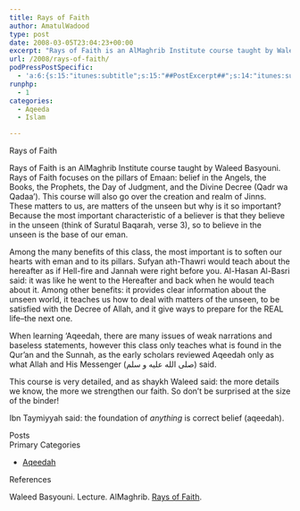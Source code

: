 ```yaml
---
title: Rays of Faith
author: AmatulWadood
type: post
date: 2008-03-05T23:04:23+00:00
excerpt: "Rays of Faith is an AlMaghrib Institute course taught by Waleed Basyouni. Rays of Faith focuses on the pillars of Emaan: belief in the Angels, the Books, the Prophets, the Day of Judgment, and the Divine Decree (Qadr wa Qadaa'). This course will also go over the creation and realm of Jinns. These matters to us, are matters of the unseen but why is it so important? Because the most important characteristic of a believer is that they believe in the unseen (think of Suratul Baqarah, verse 3), so to believe in the unseen is the base of our eman."
url: /2008/rays-of-faith/
podPressPostSpecific:
  - 'a:6:{s:15:"itunes:subtitle";s:15:"##PostExcerpt##";s:14:"itunes:summary";s:15:"##PostExcerpt##";s:15:"itunes:keywords";s:17:"##WordPressCats##";s:13:"itunes:author";s:10:"##Global##";s:15:"itunes:explicit";s:7:"Default";s:12:"itunes:block";s:7:"Default";}'
runphp:
  - 1
categories:
  - Aqeeda
  - Islam

---
```

<div class="miniTitle">
  Rays of Faith
</div>

Rays of Faith is an AlMaghrib Institute course taught by Waleed Basyouni. Rays of Faith focuses on the pillars of Emaan: belief in the Angels, the Books, the Prophets, the Day of Judgment, and the Divine Decree (Qadr wa Qadaa&#8217;). This course will also go over the creation and realm of Jinns. These matters to us, are matters of the unseen but why is it so important? Because the most important characteristic of a believer is that they believe in the unseen (think of Suratul Baqarah, verse 3), so to believe in the unseen is the base of our eman.

Among the many benefits of this class, the most important is to soften our hearts with eman and to its pillars. Sufyan ath-Thawri would teach about the hereafter as if Hell-fire and Jannah were right before you. Al-Hasan Al-Basri said: it was like he went to the Hereafter and back when he would teach about it. Among other benefits: it provides clear information about the unseen world, it teaches us how to deal with matters of the unseen, to be satisfied with the Decree of Allah, and it give ways to prepare for the REAL life&#8211;the next one. 

When learning &#8216;Aqeedah, there are many issues of weak narrations and baseless statements, however this class only teaches what is found in the Qur&#8217;an and the Sunnah, as the early scholars reviewed Aqeedah only as what Allah and His Messenger (صلى الله عليه و سلم) said.

This course is very detailed, and as shaykh Waleed said: the more details we know, the more we strengthen our faith. So don&#8217;t be surprised at the size of the binder!

Ibn Taymiyyah said: the foundation of _anything_ is correct belief (aqeedah). 

<div class="miniTitle">
  Posts
</div>

<?php
    PostFinder("\"Rays of Faith\"");
?>

<div class="miniTitle">
  Primary Categories
</div>

  * [Aqeedah][1]

<div id="referencesTitle">
  References
</div>

<p class="reference">
  Waleed Basyouni. Lecture. AlMaghrib. <a href="http://www.almaghrib.org/seminar_rof.php">Rays of Faith</a>.
</p>

 [1]: /category/islam/aqeedah/